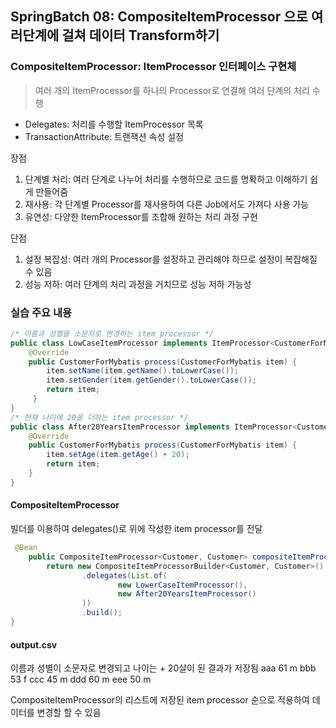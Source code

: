 ## SpringBatch 08: CompositeItemProcessor 으로 여러단계에 걸쳐 데이터 Transform하기

### CompositeItemProcessor: ItemProcessor 인터페이스 구현체
> 여러 개의 ItemProcessor를 하나의 Processor로 연결해 여러 단계의 처리 수행

- Delegates: 처리를 수행할 ItemProcessor 목록
- TransactionAttribute: 트랜잭션 속성 설정

장점
1. 단계별 처리: 여러 단계로 나누어 처리를 수행하므로 코드를 명확하고 이해하기 쉽게 만들어줌
2. 재사용: 각 단계별 Processor를 재사용하여 다른 Job에서도 가져다 사용 가능
3. 유연성: 다양한 ItemProcessor를 조합해 원하는 처리 과정 구현

단점
1. 설정 복잡성: 여러 개의 Processor를 설정하고 관리해야 하므로 설정이 복잡해질 수 있음
2. 성능 저하: 여러 단계의 처리 과정을 거치므로 성능 저하 가능성

### 실습 주요 내용
``` java
/* 이름과 성별을 소문자로 변경하는 item processor */
public class LowCaseItemProcessor implements ItemProcessor<CustomerForMybatis, CustomerForMybatis> {
    @Override
    public CustomerForMybatis process(CustomerForMybatis item) {
        item.setName(item.getName().toLowerCase());
        item.setGender(item.getGender().toLowerCase());
        return item;
     }
}
/* 현재 나이에 20을 더하는 item processor */
public class After20YearsItemProcessor implements ItemProcessor<CustomerForMybatis, CustomerForMybatis> {
    @Override
    public CustomerForMybatis process(CustomerForMybatis item) {
        item.setAge(item.getAge() + 20);
        return item;
    }
}
```
#### CompositeItemProcessor
빌더를 이용하여 delegates()로 위에 작성한 item processor를 전달
``` java
 @Bean
    public CompositeItemProcessor<Customer, Customer> compositeItemProcessor() {
        return new CompositeItemProcessorBuilder<Customer, Customer>()
                .delegates(List.of(
                        new LowerCaseItemProcessor(),
                        new After20YearsItemProcessor()
                ))
                .build();
}
```
#### output.csv
이름과 성별이 소문자로 변경되고 나이는 + 20살이 된 결과가 저장됨
aaa	61	m
bbb	53	f
ccc	45	m
ddd	60	m
eee	50	m

CompositeItemProcessor의 리스트에 저장된 item processor 순으로 적용하여 데이터를 변경할 할 수 있음

